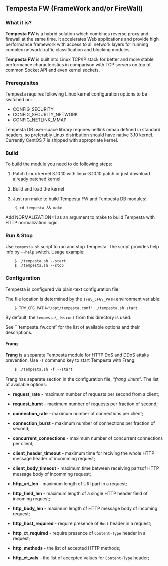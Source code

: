 ## Tempesta FW (FrameWork and/or FireWall)


### What it is?

**Tempesta FW** is a hybrid solution which combines reverse proxy and firewall
at the same time. It accelerates Web applications and provide high performance
framework with access to all network layers for running complex network traffic
classification and blocking modules.

**Tempesta FW** is built into Linux TCP/IP stack for better and more stable
performance characteristics in comparison with TCP servers on top of common
Socket API and even kernel sockets.


### Prerequisites

Tempesta requires following Linux kernel configuration options to be switched
on:

* CONFIG\_SECURITY
* CONFIG\_SECURITY\_NETWORK
* CONFIG\_NETLINK\_MMAP

Tempesta DB user-space library requires netlink mmap defined in standard
headers, so preferably Linux distribution should have native 3.10 kernel.
Currently CentOS 7 is shipped with appropriate kernel.


### Build

To build the module you need to do following steps:

1. Patch Linux kernel 3.10.10 with linux-3.10.10.patch or just download
   [already patched kernel](https://github.com/krizhanovsky/linux-3.10.10-sync_sockets)
2. Build and load the kernel
3. Just run make to build Tempesta FW and Tempesta DB modules:

        $ cd tempesta && make

Add NORMALIZATION=1 as an argument to make to build Tempesta with HTTP
normalization logic.


### Run & Stop

Use `tempesta.sh` script to run and stop Tempesta. The script provides help
info by `--help` switch. Usage example:

        $ ./tempesta.sh --start
        $ ./tempesta.sh --stop


### Configuration

Tempesta is configured via plain-text configuration file.

The file location is determined by the `TFW\_CFG\_PATH` environment variable:

        $ TFW_CFG_PATH="/opt/tempesta.conf" ./tempesta.sh start

By default, the `tempesta\_fw.conf` from this directory is used.

See ```tempesta\_fw.conf` for the list of available options and their descriptions.

#### Frang

**Frang** is a separate Tempesta module for HTTP DoS and DDoS attaks prevention.
Use ```-f``` command key to start Tempesta with Frang:

        $ ./tempesta.sh -f --start

Frang has separate section in the configuration file, *"frang_limits"*.
The list of available options:

* **request_rate** - maximum number of requests per second from a client;

* **request_burst** - maximum number of requests per fraction of second;

* **connection_rate** - maximum number of connections per client;

* **connection_burst** - maximum number of connections per fraction of second;

* **concurrent_connections** - maximum number of concurrent connections per client;

* **client_header_timeout** - maximum time for reciving the whole HTTP message header of incomming request;

* **client_body_timeout** - maximum time between receiving partsof HTTP message body of incomming request;

* **http_uri_len** - maximum length of URI part in a request;

* **http_field_len** - maximum length of a single HTTP header field of incoming request;

* **http_body_len** - maximum length of HTTP message body of incoming request;

* **http_host_required** - require presence of `Host` header in a request;

* **http_ct_required** - require presence of `Content-Type` header in a request;

* **http_methods** - the list of accepted HTTP methods;

* **http_ct_vals** - the list of accepted values for `Content-Type` header;

